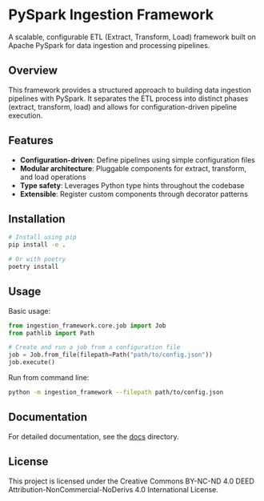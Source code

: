 # PySpark Ingestion Framework

A scalable, configurable ETL (Extract, Transform, Load) framework built on Apache PySpark for data ingestion and processing pipelines.

## Overview

This framework provides a structured approach to building data ingestion pipelines with PySpark. It separates the ETL process into distinct phases (extract, transform, load) and allows for configuration-driven pipeline execution.

## Features

- **Configuration-driven**: Define pipelines using simple configuration files
- **Modular architecture**: Pluggable components for extract, transform, and load operations
- **Type safety**: Leverages Python type hints throughout the codebase
- **Extensible**: Register custom components through decorator patterns

## Installation

```bash
# Install using pip
pip install -e .

# Or with poetry
poetry install
```

## Usage

Basic usage:

```python
from ingestion_framework.core.job import Job
from pathlib import Path

# Create and run a job from a configuration file
job = Job.from_file(filepath=Path("path/to/config.json"))
job.execute()
```

Run from command line:

```bash
python -m ingestion_framework --filepath path/to/config.json
```

## Documentation

For detailed documentation, see the [docs](./docs) directory.

## License

This project is licensed under the Creative Commons BY-NC-ND 4.0 DEED Attribution-NonCommercial-NoDerivs 4.0 International License.